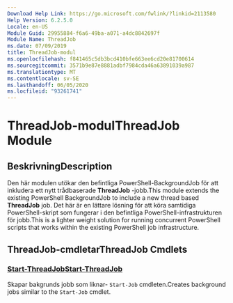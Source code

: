 ```yaml
---
Download Help Link: https://go.microsoft.com/fwlink/?linkid=2113580
Help Version: 6.2.5.0
Locale: en-US
Module Guid: 29955884-f6a6-49ba-a071-a4dc8842697f
Module Name: ThreadJob
ms.date: 07/09/2019
title: ThreadJob-modul
ms.openlocfilehash: f841465c5db3bcd410bfe663ee6cd20e81700614
ms.sourcegitcommit: 3571b9e87e8881adbf7984cda46a63891039a987
ms.translationtype: MT
ms.contentlocale: sv-SE
ms.lasthandoff: 06/05/2020
ms.locfileid: "93261741"
---
```

# <span data-ttu-id="1caaa-102">ThreadJob-modul</span><span class="sxs-lookup"><span data-stu-id="1caaa-102">ThreadJob Module</span></span>

## <span data-ttu-id="1caaa-103">Beskrivning</span><span class="sxs-lookup"><span data-stu-id="1caaa-103">Description</span></span>
<span data-ttu-id="1caaa-104">Den här modulen utökar den befintliga PowerShell-BackgroundJob för att inkludera ett nytt trådbaserade **ThreadJob** -jobb.</span><span class="sxs-lookup"><span data-stu-id="1caaa-104">This module extends the existing PowerShell BackgroundJob to include a new thread based **ThreadJob** job.</span></span> <span data-ttu-id="1caaa-105">Det här är en lättare lösning för att köra samtidiga PowerShell-skript som fungerar i den befintliga PowerShell-infrastrukturen för jobb.</span><span class="sxs-lookup"><span data-stu-id="1caaa-105">This is a lighter weight solution for running concurrent PowerShell scripts that works within the existing PowerShell job infrastructure.</span></span>

## <span data-ttu-id="1caaa-106">ThreadJob-cmdletar</span><span class="sxs-lookup"><span data-stu-id="1caaa-106">ThreadJob Cmdlets</span></span>

### [<span data-ttu-id="1caaa-107">Start-ThreadJob</span><span class="sxs-lookup"><span data-stu-id="1caaa-107">Start-ThreadJob</span></span>](Start-ThreadJob.md)
<span data-ttu-id="1caaa-108">Skapar bakgrunds jobb som liknar- `Start-Job` cmdleten.</span><span class="sxs-lookup"><span data-stu-id="1caaa-108">Creates background jobs similar to the `Start-Job` cmdlet.</span></span>
